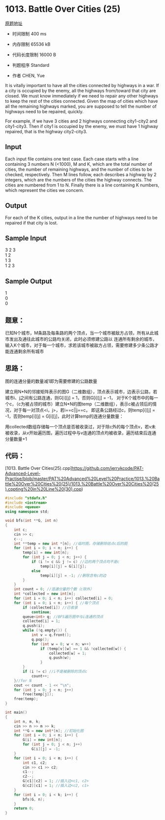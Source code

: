 ﻿# 1013. Battle Over Cities (25)
[原题地址](https://www.patest.cn/contests/pat-a-practise/1013)
* 时间限制 400 ms

* 内存限制 65536 kB

* 代码长度限制 16000 B

* 判题程序 Standard 

* 作者 CHEN, Yue



It is vitally important to have all the cities connected by highways in a war. If a city is occupied by the enemy, 
all the highways from/toward that city are closed. We must know immediately if we need to repair any other highways 
to keep the rest of the cities connected. Given the map of cities which have all the remaining highways marked, you 
are supposed to tell the number of highways need to be repaired, quickly.

For example, if we have 3 cities and 2 highways connecting city1-city2 and city1-city3. Then if city1 is occupied by 
the enemy, we must have 1 highway repaired, that is the highway city2-city3.




## Input

Each input file contains one test case. Each case starts with a line containing 3 numbers N (<1000), M and K, 
which are the total number of cities, the number of remaining highways, and the number of cities to be checked, 
respectively. Then M lines follow, each describes a highway by 2 integers, which are the numbers of the cities 
the highway connects. The cities are numbered from 1 to N. Finally there is a line containing K numbers, which 
represent the cities we concern.




## Output

For each of the K cities, output in a line the number of highways need to be repaired if that city is lost.




## Sample Input
3 2 3  
1 2  
1 3  
1 2 3  

## Sample Output
1  
0  
0  



## 题意：

已知N个城市，M条路及每条路的两个顶点，当一个城市被敌方占领，所有从此城市发出及通往此城市的公路均关闭，此时必须修建公路以
连通所有剩余的城市，输入K个城市，对于每一个城市，求若该城市被敌方占领，需要修建多少条公路才能连通剩余所有城市

## 思路：

图的连通分量的数量减1即为需要修建的公路数量

建立用N\*N的邻接矩阵表示的图G（二维数组），顶点表示城市，边表示公路，若城市i、j之间有公路连通，则G[i][j] = 1，否则G[i][j] = -1，
对于K个城市中的每一个c，（c为被占领的城市）建立N\*N的图temp（二维数组），表示c被占领后的情况，对于每一对顶点<i，j\>，若i==c\|\|j==c，
即这条公路经过c，则temp[i][j] = -1，否则temp[i][j] = G[i][j]，此时计算temp的连通分量数量：

用collected数组存储每一个顶点是否被收录过，对于除c外的每个顶点v，若v未被收录，从v开始遍历图，遍历过程中与v连通的顶点均被收录，遍历结束后连通分量数量+1


## 代码：

[1013. Battle Over Cities(25).cpp]https://github.com/jerrykcode/PAT-Advanced-Level-Practise/blob/master/PAT%20Advanced%20Level%20Practice/1013.%20Battle%20Over%20Cities%20(25)/1013.%20Battle%20Over%20Cities%20(25).cppting%20in%20Line%20(30).cpp)

```cpp
#include "stdafx.h"
#include <iostream>
#include <queue>
using namespace std;

void bfs(int **G, int n)
{
	int c;
	cin >> c;
	c--;
	int **temp = new int *[n]; //临时图，存储删除结点c后的图
	for (int i = 0; i < n; i++) {
		temp[i] = new int[n];
		for (int j = 0; j < n; j++) {
			if (i != c && j != c) //边的两个顶点均不是c
				temp[i][j] = G[i][j];
			else
				temp[i][j] = -1; //删除含有c的边
		}
	}
	int count = 0; //连通分量的个数（c除外）
	int *collected = new int[n];
	for (int i = 0; i < n; i++) collected[i] = 0;
	for (int i = 0; i < n; i++) { //每个顶点
		if (collected[i]) //已收录
			continue;
		queue<int> q; //BFS遍历图中与i连通的顶点
		collected[i] = 1;
		q.push(i);
		while (!q.empty()) {
			int v = q.front();
			q.pop();
			for (int w = 0; w < n; w++)
				if (temp[v][w] == 1 && !collected[w]) {
					collected[w] = 1;
					q.push(w);
				}
		}
		if (i != c) //i不是被删除的顶点c
			count++;
	}//for N
	cout << count - 1 << "\n";
	for (int j = 0; j < n; j++)
		free(temp[j]);
	free(temp);
}

int main()
{
	int n, m, k;
	cin >> n >> m >> k;
	int **G = new int*[n]; //初始化图
	for (int i = 0; i < n; i++) {
		G[i] = new int[n];
		for (int j = 0; j < n; j++)
			G[i][j] = -1;
	}
	for (int i = 0; i < m; i++) {
		int c1, c2;
		cin >> c1 >> c2;
		c1--;
		c2--;
		G[c1][c2] = 1; //插入边<c1, c2>
		G[c2][c1] = 1; //插入边<c2, c1>
	}
	for (int i = 0; i < k; i++) {
		bfs(G, n);
	}
    return 0;
}
```
